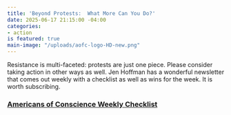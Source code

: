 ```yaml
---
title: 'Beyond Protests:  What More Can You Do?'
date: 2025-06-17 21:15:00 -04:00
categories:
- action
is featured: true
main-image: "/uploads/aofc-logo-HD-new.png"
---
```


Resistance is multi-faceted: protests are just one piece.  Please consider taking action in other ways as well.  Jen Hoffman has a wonderful newsletter that comes out weekly with a checklist as well as wins for the week.  It is worth subscribing. 

### [Americans of Conscience Weekly Checklist](https://americansofconscience.com/06-13-2025/?fbclid=IwZXh0bgNhZW0CMTEAYnJpZBExNUQ5RFNBTmNnNHVpd2FYWgEeDab8QD3OC2xtejJ_hALNMnZUqe8d_bntNaRpddGdDHOZdSitTqiOUI7mJMg_aem_m6upeqIq1r57I19W9HwVTw)